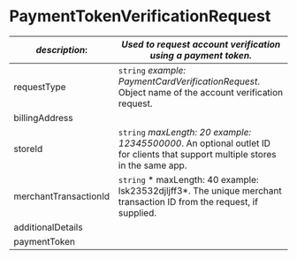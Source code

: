 
# PaymentTokenVerificationRequest

| *description*:   | *Used to request account verification using a payment token.*|
|----|----|
| requestType |    ``` string ```  *example: PaymentCardVerificationRequest*. Object name of the account verification request.|
| billingAddress |    |  
| storeId |    ``` string ```  *maxLength: 20  example: 12345500000*. An optional outlet ID for clients that support multiple stores in the same app.|
| merchantTransactionId |    ``` string ```   * maxLength: 40 example: lsk23532djljff3*. The unique merchant transaction ID from the request, if supplied.|
| additionalDetails |    |
| paymentToken |    |    
   



